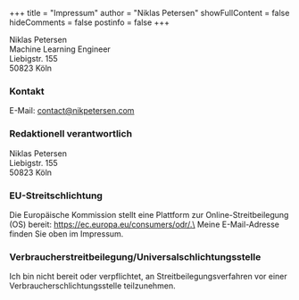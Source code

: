 +++
title = "Impressum"
author = "Niklas Petersen"
showFullContent = false
hideComments = false
postinfo = false
+++

Niklas Petersen\
Machine Learning Engineer\
Liebigstr. 155\
50823 Köln

### Kontakt
<!-- Telefon: +49 (0) 123 44 55 66\ -->
<!-- Telefax: +49 (0) 123 44 55 99\ -->
E-Mail: contact@nikpetersen.com

<!-- ### Umsatzsteuer-ID
Umsatzsteuer-Identifikationsnummer gemäß § 27 a Umsatzsteuergesetz:\
DE999999999 -->

<!-- ### Angaben zur Berufshaftpflichtversicherung
**Name und Sitz des Versicherers:**\
Beispiel Versicherung AG Musterweg 10\
90210 Musterstadt\
Geltungsraum der Versicherung:\
Deutschland -->

### Redaktionell verantwortlich
Niklas Petersen\
Liebigstr. 155\
50823 Köln

### EU-Streitschlichtung
Die Europäische Kommission stellt eine Plattform zur Online-Streitbeilegung (OS) bereit: https://ec.europa.eu/consumers/odr/.\
Meine E-Mail-Adresse finden Sie oben im Impressum.

### Verbraucherstreitbeilegung/Universalschlichtungsstelle
Ich bin nicht bereit oder verpflichtet, an Streitbeilegungsverfahren vor einer Verbraucherschlichtungsstelle teilzunehmen.